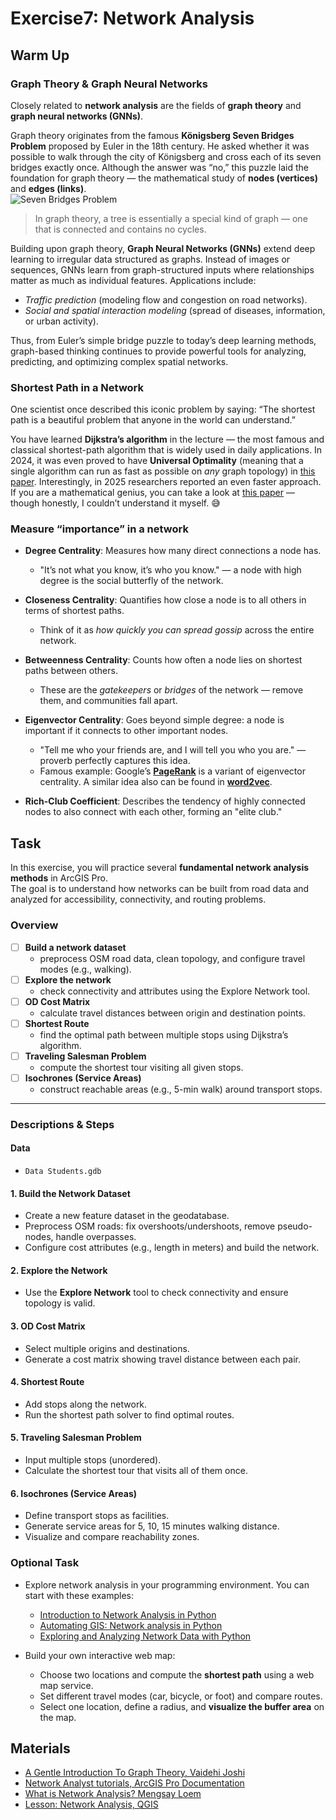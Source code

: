 # Exercise7: Network Analysis

## Warm Up
### Graph Theory & Graph Neural Networks

Closely related to **network analysis** are the fields of **graph theory** and **graph neural networks (GNNs)**.  

Graph theory originates from the famous **Königsberg Seven Bridges Problem** proposed by Euler in the 18th century. He asked whether it was possible to walk through the city of Königsberg and cross each of its seven bridges exactly once. 
Although the answer was “no,” this puzzle laid the foundation for graph theory — the mathematical study of **nodes (vertices)** and **edges (links)**.  
![Seven Bridges Problem](../images/ex7/Konigsberg_bridges.png "The illustration of Königsberg Bridge problem")

> In graph theory, a tree is essentially a special kind of graph — one that is connected and contains no cycles.

Building upon graph theory, **Graph Neural Networks (GNNs)** extend deep learning to irregular data structured as graphs. 
Instead of images or sequences, GNNs learn from graph-structured inputs where relationships matter as much as individual features. 
Applications include:  
- *Traffic prediction* (modeling flow and congestion on road networks).  
- *Social and spatial interaction modeling* (spread of diseases, information, or urban activity).  

Thus, from Euler’s simple bridge puzzle to today’s deep learning methods, graph-based thinking continues to provide powerful tools for analyzing, predicting, and optimizing complex spatial networks.  

### Shortest Path in a Network
One scientist once described this iconic problem by saying: “The shortest path is a beautiful problem that anyone in the world can understand.” 

You have learned **Dijkstra’s algorithm** in the lecture — the most famous and classical shortest-path algorithm that is widely used in daily applications. 
In 2024, it was even proved to have **Universal Optimality** (meaning that a single algorithm can run as fast as possible on *any* graph topology) in [this paper](https://arxiv.org/abs/2311.11793). Interestingly, in 2025 researchers reported an even faster approach. If you are a mathematical genius, you can take a look at [this paper](https://arxiv.org/abs/1808.10658) — though honestly, I couldn’t understand it myself. 😅

### Measure “importance” in a network
- **Degree Centrality**: Measures how many direct connections a node has.  
  - "It’s not what you know, it’s who you know." — a node with high degree is the social butterfly of the network.  

- **Closeness Centrality**: Quantifies how close a node is to all others in terms of shortest paths.  
  - Think of it as *how quickly you can spread gossip* across the entire network.  

- **Betweenness Centrality**: Counts how often a node lies on shortest paths between others.  
  - These are the *gatekeepers* or *bridges* of the network — remove them, and communities fall apart.  

- **Eigenvector Centrality**: Goes beyond simple degree: a node is important if it connects to other important nodes.  
  - "Tell me who your friends are, and I will tell you who you are." — proverb perfectly captures this idea.  
  - Famous example: Google’s **[PageRank](https://en.wikipedia.org/wiki/PageRank)** is a variant of eigenvector centrality. A similar idea also can be found in **[word2vec](https://www.tensorflow.org/text/tutorials/word2vec)**.

- **Rich-Club Coefficient**: Describes the tendency of highly connected nodes to also connect with each other, forming an "elite club." 

## Task
In this exercise, you will practice several **fundamental network analysis methods** in ArcGIS Pro.  
The goal is to understand how networks can be built from road data and analyzed for accessibility, connectivity, and routing problems.  

### Overview
- [ ] **Build a network dataset**  
  - preprocess OSM road data, clean topology, and configure travel modes (e.g., walking).  
- [ ] **Explore the network**  
  - check connectivity and attributes using the Explore Network tool.  
- [ ] **OD Cost Matrix**  
  - calculate travel distances between origin and destination points.  
- [ ] **Shortest Route**  
  - find the optimal path between multiple stops using Dijkstra’s algorithm.  
- [ ] **Traveling Salesman Problem**  
  - compute the shortest tour visiting all given stops.  
- [ ] **Isochrones (Service Areas)**  
  - construct reachable areas (e.g., 5-min walk) around transport stops.  

---

### Descriptions & Steps

#### Data
- `Data Students.gdb`

#### 1. Build the Network Dataset
- Create a new feature dataset in the geodatabase.  
- Preprocess OSM roads: fix overshoots/undershoots, remove pseudo-nodes, handle overpasses.  
- Configure cost attributes (e.g., length in meters) and build the network.  

#### 2. Explore the Network
- Use the **Explore Network** tool to check connectivity and ensure topology is valid.  

#### 3. OD Cost Matrix
- Select multiple origins and destinations.  
- Generate a cost matrix showing travel distance between each pair.  

#### 4. Shortest Route
- Add stops along the network.  
- Run the shortest path solver to find optimal routes.  

#### 5. Traveling Salesman Problem
- Input multiple stops (unordered).  
- Calculate the shortest tour that visits all of them once.  

#### 6. Isochrones (Service Areas)
- Define transport stops as facilities.  
- Generate service areas for 5, 10, 15 minutes walking distance.  
- Visualize and compare reachability zones.  


### Optional Task
- Explore network analysis in your programming environment. You can start with these examples:  
  - [Introduction to Network Analysis in Python](https://trenton3983.github.io/posts/intro-network-analysis/)  
  - [Automating GIS: Network analysis in Python](https://autogis-site.readthedocs.io/en/latest/lessons/lesson-6/network-analysis.html)  
  - [Exploring and Analyzing Network Data with Python](https://programminghistorian.org/en/lessons/exploring-and-analyzing-network-data-with-python)  

- Build your own interactive web map:  
  - Choose two locations and compute the **shortest path** using a web map service.  
  - Set different travel modes (car, bicycle, or foot) and compare routes.  
  - Select one location, define a radius, and **visualize the buffer area** on the map.



## Materials
- [A Gentle Introduction To Graph Theory, Vaidehi Joshi](https://medium.com/basecs/a-gentle-introduction-to-graph-theory-77969829ead8)
- [Network Analyst tutorials, ArcGIS Pro Documentation](https://pro.arcgis.com/en/pro-app/latest/help/analysis/networks/network-analyst-tutorials.htm)
- [What is Network Analysis? Mengsay Loem](https://medium.com/data-science/network-analysis-d734cd7270f8)
- [Lesson: Network Analysis, QGIS](https://docs.qgis.org/3.40/en/docs/training_manual/vector_analysis/network_analysis.html)
